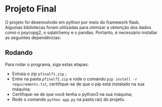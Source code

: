 # Projeto Final

O projeto foi desenvolvido em python por meio do framework flask.
Algumas bibliotecas foram utilizadas para otimizar a obtenção dos dados como o psycopg2, o sqlalchemy e o pandas.
Portanto, é necessário installar as seguintes dependências:

## Rodando

Para rodar o programa, siga estas etapas:

- Extraia o zip `pfinalf1.zip` ;
- Entre na pasta `pfinalf1.zip` e rode o comando `pip install -r requirements.txt`, certifique-se de que o pip está instalado na sua máquina;
- Certifique-se de que você tenha o python3 na sua máquina;
- Rode o comando `python app.py` na pasta raiz do projeto.
